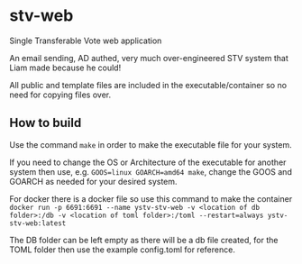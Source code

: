 # stv-web
Single Transferable Vote web application

An email sending, AD authed, very much over-engineered STV system that Liam made because he could!

All public and template files are included in the executable/container so no need for copying files over.

## How to build

Use the command `make` in order to make the executable file for your system.

If you need to change the OS or Architecture of the executable for another system then use,
e.g. `GOOS=linux GOARCH=amd64 make`, change the GOOS and GOARCH as needed for your desired system.

For docker there is a docker file so use this command to make the container 
`docker run -p 6691:6691 --name ystv-stv-web -v <location of db folder>:/db -v <location of toml folder>:/toml --restart=always ystv-stv-web:latest`

The DB folder can be left empty as there will be a db file created, 
for the TOML folder then use the example config.toml for reference.